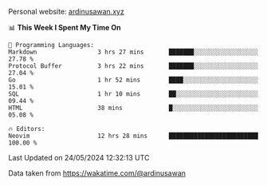 Personal website: [ardinusawan.xyz](https://ardinusawan.xyz)

<!--START_SECTION:waka-->
📊 **This Week I Spent My Time On** 

```text
💬 Programming Languages: 
Markdown                 3 hrs 27 mins       ███████░░░░░░░░░░░░░░░░░░   27.78 % 
Protocol Buffer          3 hrs 22 mins       ███████░░░░░░░░░░░░░░░░░░   27.04 % 
Go                       1 hr 52 mins        ████░░░░░░░░░░░░░░░░░░░░░   15.01 % 
SQL                      1 hr 10 mins        ██░░░░░░░░░░░░░░░░░░░░░░░   09.44 % 
HTML                     38 mins             █░░░░░░░░░░░░░░░░░░░░░░░░   05.08 % 

🔥 Editors: 
Neovim                   12 hrs 28 mins      █████████████████████████   100.00 % 
```


 Last Updated on 24/05/2024 12:32:13 UTC
<!--END_SECTION:waka-->
Data taken from https://wakatime.com/@ardinusawan
